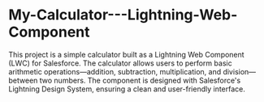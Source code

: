 # My-Calculator---Lightning-Web-Component
This project is a simple calculator built as a Lightning Web Component (LWC) for Salesforce. The calculator allows users to perform basic arithmetic operations—addition, subtraction, multiplication, and division—between two numbers. The component is designed with Salesforce's Lightning Design System, ensuring a clean and user-friendly interface.
